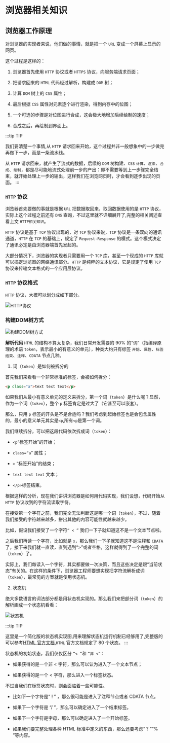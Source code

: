 # 浏览器相关知识

## 浏览器工作原理
对浏览器的实现者来说，他们做的事情，就是把一个 `URL` 变成一个屏幕上显示的网页。

这个过程是这样的：

1. 浏览器首先使用 `HTTP` 协议或者 `HTTPS` 协议，向服务端请求页面；

2. 把请求回来的 `HTML` 代码经过解析，构建成 `DOM` 树；

3. 计算 `DOM` 树上的 `CSS` 属性；

4. 最后根据 `CSS` 属性对元素逐个进行渲染，得到内存中的位图；

5. 一个可选的步骤是对位图进行合成，这会极大地增加后续绘制的速度；

6. 合成之后，再绘制到界面上。

:::tip TIP

我们要清楚一个事情,从 `HTTP` 请求回来开始，这个过程并非一般想象中的一步做完再做下一步，而是一条流水线。

从 `HTTP` 请求回来，就产生了流式的数据，后续的 `DOM` 树构建、`CSS` `计算`、`渲染`、`合成`、`绘制`，都是尽可能地流式处理前一步的产出：即不需要等到上一步骤完全结束，就开始处理上一步的输出，这样我们在浏览网页时，才会看到逐步出现的页面。
:::

### `HTTP` 协议

浏览器首先要做的事就是根据 `URL` 把数据取回来，取回数据使用的是 `HTTP` 协议，实际上这个过程之前还有 `DNS` 查询，不过这里就不详细展开了,完整的相关阐述查看上文 `HTTP相关知识`。

`HTTP` 协议是基于 `TCP` 协议出现的，对 `TCP` 协议来说，`TCP` 协议是一条双向的通讯通道，`HTTP` 在 `TCP` 的基础上，规定了 `Request-Response` 的模式。这个模式决定了通讯必定是由浏览器端首先发起的。

大部分情况下，浏览器的实现者只需要用一个 `TCP` 库，甚至一个现成的 `HTTP` 库就可以搞定浏览器的网络通讯部分。`HTTP` 是纯粹的文本协议，它是规定了使用 `TCP` 协议来传输文本格式的一个应用层协议。

### `HTTP` 协议格式

`HTTP` 协议，大概可以划分成如下部分。

![HTTP协议](/images/base-js42.png)

### 构建DOM树方式

![构建DOM树方式](/images/base-js43.png)

**解析代码**
`HTML` 的结构不算太复杂，我们日常开发需要的 90% 的“词”（指编译原理的术语 `token`，表示最小的有意义的单元），种类大约只有标签 `开始`、`属性`、`标签结束`、`注释`、`CDATA` 节点几种。

1. 词（`token`）是如何被拆分的

首先我们来看看一个非常标准的标签，会被如何拆分：

```html
<p class="a">text text text</p>
```

如果我们从最小有意义单元的定义来拆分，第一个词（`token`）是什么呢？显然，作为一个词（`token`），整个 `p` 标签肯定是过大了（它甚至可以嵌套）。

那么，只用 `p` 标签的开头是不是合适吗？我们考虑到起始标签也是会包含属性的，最小的意义单元其实是`<p`,所有`<p`是第一个词。

我们继续拆分，可以把这段代码依次拆成词（`token`）：

* `<p`“标签开始”的开始；

* `class=“a`” 属性；

* `>` “标签开始”的结束；

* `text text text` 文本；

* `</p>`标签结束。

根据这样的分析，现在我们讲讲浏览器是如何用代码实现，我们设想，代码开始从 `HTTP` 协议收到的字符流读取字符。

在接受第一个字符之前，我们完全无法判断这是哪一个词（`token`），不过，随着我们接受的字符越来越多，拼出其他的内容可能性就越来越少。

比如，假设我们接受了一个字符`“ < ”` 我们一下子就知道这不是一个文本节点啦。

之后我们再读一个字符，比如就是 `x`，那么我们一下子就知道这不是注释和 `CDATA` 了，接下来我们就一直读，直到遇到“>”或者空格，这样就得到了一个完整的词（`token`）了。

实际上，我们每读入一个字符，其实都要做一次决策，而且这些决定是跟“当前状态”有关的。在这样的条件下，浏览器工程师要想实现把字符流解析成词（`token`），最常见的方案就是使用状态机。

2. 状态机

绝大多数语言的词法部分都是用状态机实现的。那么我们来把部分词（`token`）的解析画成一个状态机看看：

![状态机](/images/base-js44.png)

:::tip TIP

这里是一个简化版的状态机实现图,用来理解状态机运行机制已经够用了,完整版的可以参考[HTML 官方文档](https://html.spec.whatwg.org/),`HTML` 官方文档规定了 80 个状态。
:::

状态机的初始状态，我们仅仅区分 `“< ”`和 `“非 <”`：

* 如果获得的是一个非 < 字符，那么可以认为进入了一个文本节点；

* 如果获得的是一个 < 字符，那么进入一个标签状态。

不过当我们在标签状态时，则会面临着一些可能性。

* 比如下一个字符是“ ! ” ，那么很可能是进入了注释节点或者 CDATA 节点。

* 如果下一个字符是 “/ ”，那么可以确定进入了一个结束标签。

* 如果下一个字符是字母，那么可以确定进入了一个开始标签。

* 如果我们要完整处理各种 HTML 标准中定义的东西，那么还要考虑“ ? ”“% ”等内容。
